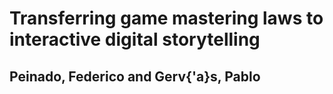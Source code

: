 # Transferring game mastering laws to interactive digital storytelling
## Peinado, Federico and Gerv{\'a}s, Pablo
